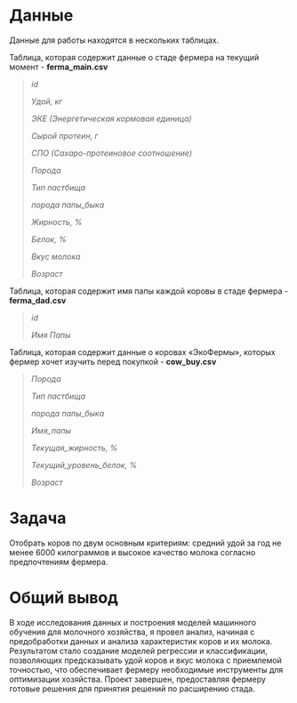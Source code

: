 # Данные

Данные для работы находятся в нескольких таблицах.

Таблица, которая содержит данные о стаде фермера на текущий момент - **ferma_main.csv**

> *id* 
> 
> *Удой, кг*
> 
> *ЭКЕ (Энергетическая кормовая единица)*
> 
> *Сырой протеин, г* 
> 
> *СПО (Сахаро-протеиновое соотношение)* 
> 
> *Порода* 
> 
> *Тип пастбища* 
> 
> *порода папы_быка* 
> 
> *Жирность, %*
> 
> *Белок, %* 
> 
> *Вкус молока* 
> 
> *Возраст* 

Таблица, которая содержит имя папы каждой коровы в стаде фермера - **ferma_dad.csv**

> *id* 
> 
> *Имя Папы* 

Таблица, которая содержит данные о коровах «ЭкоФермы», которых фермер хочет изучить перед покупкой - **cow_buy.csv**

> *Порода* 
> 
> *Тип пастбища* 
> 
> *порода папы_быка* 
> 
> *Имя_папы* 
> 
> *Текущая_жирность, %* 
> 
> *Текущий_уровень_белок, %* 
> 
> *Возраст* 

# Задача

Отобрать коров по двум основным критериям: средний удой за год не менее 6000 килограммов и высокое качество молока согласно предпочтениям фермера.

# Общий вывод

В ходе исследования данных и построения моделей машинного обучения для молочного хозяйства, я провел анализ, начиная с предобработки данных и анализа характеристик коров и их молока. Результатом стало создание моделей регрессии и классификации, позволяющих предсказывать удой коров и вкус молока с приемлемой точностью, что обеспечивает фермеру необходимые инструменты для оптимизации хозяйства. Проект завершен, предоставляя фермеру готовые решения для принятия решений по расширению стада.
